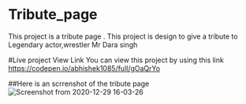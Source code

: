 # Tribute_page
This project is a tribute page .
This project is design to give a tribute to Legendary actor,wrestler Mr Dara singh


#Live project View Link 
You can view this project by using this link 
https://codepen.io/abhishek1085/full/gOaQrYo



##Here is an scrrenshot of the tribute page
![Screenshot from 2020-12-29 16-03-26](https://user-images.githubusercontent.com/45648611/114189866-4c426400-9968-11eb-8358-57dff09475ec.PNG)
